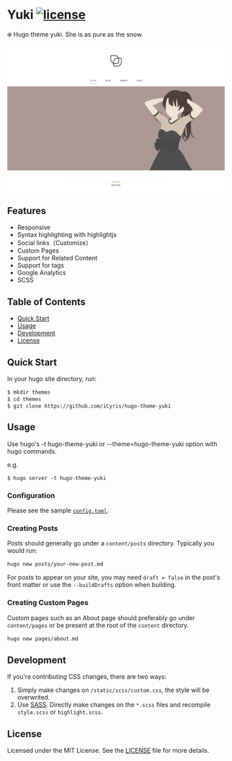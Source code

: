 # Yuki [![license](https://img.shields.io/github/license/mashape/apistatus.svg)](https://github.com/iCyris/hugo-theme-yuki/blob/master/LICENSE)

❄️ Hugo theme yuki. She is as pure as the snow.

![Screenshot](./images/screenshot.png)

## Features

* Responsive
* Syntax highlighting with highlightjs
* Social links（Customize）
* Custom Pages
* Support for Related Content
* Support for tags
* Google Analytics
* SCSS

## Table of Contents

* [Quick Start](#quick-start)
* [Usage](#usage)
* [Development](#development)
* [License](#license)

## Quick Start

In your hugo site directory, run:

```shell
$ mkdir themes
$ cd themes
$ git clone https://github.com/iCyris/hugo-theme-yuki
```

## Usage

Use hugo's -t hugo-theme-yuki or --theme=hugo-theme-yuki option with hugo commands. 

e.g.

```shell
$ hugo server -t hugo-theme-yuki
```

### Configuration

Please see the sample [`config.toml`](https://github.com/iCyris/hugo-theme-yuki/tree/master/exampleSite/config.toml).

### Creating Posts

Posts should generally go under a `content/posts` directory. Typically you would run:

````sh
hugo new posts/your-new-post.md
````

For posts to appear on your site, you may need `draft = false` in the post's front matter or use the `--buildDrafts` option when building.

### Creating Custom Pages

Custom pages such as an About page should preferably go under `content/pages` or be present at the root of the `content` directory.

````sh
hugo new pages/about.md
````

## Development

If you're contributing CSS changes, there are two ways: 

1. Simply make changes on `/static/scss/custom.css`, the style will be overwrited.
2. Use [SASS](https://sass-lang.com/). Directly make changes on the `*.scss` files and recompile `style.scss` or `highlight.scss`.

## License

Licensed under the MIT License. See the [LICENSE](https://github.com/iCyris/hugo-theme-yuki/blob/master/LICENSE) file for more details.





